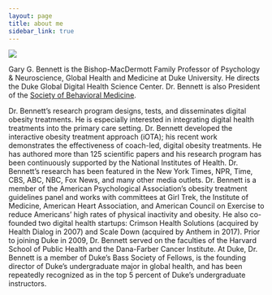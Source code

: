 ```yaml
---
layout: page
title: about me
sidebar_link: true
---
```


![ ](https://github.com/drgarybennett/drgarybennett.github.io/blob/master/_images/151209_bennett005.jpg?raw=true)

Gary G. Bennett is the Bishop-MacDermott Family Professor of Psychology & Neuroscience, Global Health and Medicine at Duke University. He directs the Duke Global Digital Health Science Center. Dr. Bennett is also President of the [Society of Behavioral Medicine](http://www.sbm.org).

Dr. Bennett’s research program designs, tests, and disseminates digital obesity treatments. He is especially interested in integrating digital health treatments into the primary care setting. Dr. Bennett developed the interactive obesity treatment approach (iOTA); his recent work demonstrates the effectiveness of coach-led, digital obesity treatments. He has authored more than 125 scientific papers and his research program has been continuously supported by the National Institutes of Health. Dr. Bennett’s research has been featured in the New York Times, NPR, Time, CBS, ABC, NBC, Fox News, and many other media outlets. Dr. Bennett is a member of the American Psychological Association’s obesity treatment guidelines panel and works with committees at Girl Trek, the Institute of Medicine, American Heart Association, and American Council on Exercise to reduce Americans’ high rates of physical inactivity and obesity. He also co-founded two digital health startups: Crimson Health Solutions (acquired by Health Dialog in 2007) and Scale Down (acquired by Anthem in 2017). Prior to joining Duke in 2009, Dr. Bennett served on the faculties of the Harvard School of Public Health and the Dana-Farber Cancer Institute. At Duke, Dr. Bennett is a member of Duke’s Bass Society of Fellows, is the founding director of Duke&#8217;s undergraduate major in global health, and has been repeatedly recognized as in the top 5 percent of Duke’s undergraduate instructors.
